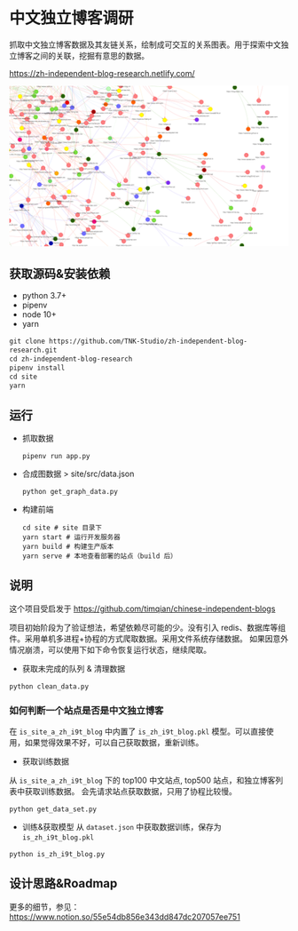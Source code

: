 # 中文独立博客调研

抓取中文独立博客数据及其友链关系，绘制成可交互的关系图表。用于探索中文独立博客之间的关联，挖掘有意思的数据。

https://zh-independent-blog-research.netlify.com/

![图的一部分](./assets/piece_of_graph.jpg)

## 获取源码&安装依赖


+ python 3.7+
+ pipenv
+ node 10+
+ yarn

```shell
git clone https://github.com/TNK-Studio/zh-independent-blog-research.git
cd zh-independent-blog-research
pipenv install
cd site
yarn
```

## 运行 

+ 抓取数据
    ```shell
    pipenv run app.py
    ```

+ 合成图数据 > site/src/data.json
    ```shell
    python get_graph_data.py
    ```

+ 构建前端

    ```
    cd site # site 目录下
    yarn start # 运行开发服务器
    yarn build # 构建生产版本
    yarn serve # 本地查看部署的站点（build 后）
    ```

## 说明

这个项目受启发于 https://github.com/timqian/chinese-independent-blogs 

项目初始阶段为了验证想法，希望依赖尽可能的少。没有引入 redis、数据库等组件。采用单机多进程+协程的方式爬取数据。采用文件系统存储数据。
如果因意外情况崩溃，可以使用下如下命令恢复运行状态，继续爬取。

+ 获取未完成的队列 & 清理数据
```
python clean_data.py
```

### 如何判断一个站点是否是中文独立博客

在 `is_site_a_zh_i9t_blog` 中内置了 `is_zh_i9t_blog.pkl` 模型。可以直接使用，如果觉得效果不好，可以自己获取数据，重新训练。

+ 获取训练数据

从 `is_site_a_zh_i9t_blog` 下的  top100 中文站点, top500 站点，和独立博客列表中获取训练数据。
会先请求站点获取数据，只用了协程比较慢。

```
python get_data_set.py
```

+ 训练&获取模型
从 `dataset.json` 中获取数据训练，保存为 `is_zh_i9t_blog.pkl`
```
python is_zh_i9t_blog.py
```

## 设计思路&Roadmap

更多的细节，参见：https://www.notion.so/55e54db856e343dd847dc207057ee751

